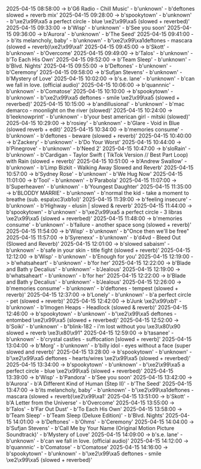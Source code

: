 2025-04-15 08:58:00 -> b'G6 Radio - Chill Music' - b'unknown' - b'deftones slowed + reverb mix'
2025-04-15 09:28:00 -> b'spookytown' - b'unknown' - b'\xe2\x99\xa5 a perfect circle - blue \xe2\x99\xa5 (slowed + reverbed)'
2025-04-15 09:33:00 -> b'Wisp' - b'unknown' - b'See you soon'
2025-04-15 09:36:00 -> b'Aurora' - b'unknown' - b'The Seed'
2025-04-15 09:41:00 -> b'its melancholy, baby' - b'unknown' - b'\xe2\x99\xa1deftones - mascara (slowed + reverb)\xe2\x99\xa1'
2025-04-15 09:45:00 -> b'Skott' - b'unknown' - b'Overcome'
2025-04-15 09:49:00 -> b'Talos' - b'unknown' - b'To Each His Own'
2025-04-15 09:52:00 -> b'Team Sleep' - b'unknown' - b'Blvd. Nights'
2025-04-15 09:55:00 -> b'Deftones' - b'unknown' - b'Ceremony'
2025-04-15 09:58:00 -> b'Sufjan Stevens' - b'unknown' - b'Mystery of Love'
2025-04-15 10:02:00 -> b's.e. lane' - b'unknown' - b'can we fall in love. (official audio)'
2025-04-15 10:06:00 -> b'quannnic' - b'unknown' - b'Comatose'
2025-04-15 10:10:00 -> b'spookytown' - b'unknown' - b'\xe2\x99\xa5 deftones - smile \xe2\x99\xa5 (slowed + reverbed)'
2025-04-15 10:15:00 -> b'andillusional' - b'unknown' - b'mac demarco - moonlight on the river (slowed)'
2025-04-15 10:24:00 -> b'leeknowprint' - b'unknown' - b'your best american girl - mitski (slowed)'
2025-04-15 10:29:00 -> b'rosiey' - b'unknown' - b'Glare - Void in Blue (slowed reverb + edit)'
2025-04-15 10:34:00 -> b'memories consume' - b'unknown' - b'deftones - beware (slowed + reverb)'
2025-04-15 10:40:00 -> b'Zackery' - b'unknown' - b'Do Your Worst'
2025-04-15 10:44:00 -> b'Pinegrove' - b'unknown' - b'Need 2'
2025-04-15 10:47:00 -> b'sloRain' - b'unknown' - b'Cardigan - Taylor Swift ( TikTok Version // Best Part Loop) with Rain (slowed + reverb)'
2025-04-15 10:51:00 -> b'Andrew Swallow' - b'unknown' - b'Limp Bizkit - Walking Away Slowed and Reverb'
2025-04-15 10:57:00 -> b'Sydney Rose' - b'unknown' - b'We Hug Now'
2025-04-15 11:01:00 -> b'Tool' - b'unknown' - b'Parabola'
2025-04-15 11:07:00 -> b'Superheaven' - b'unknown' - b'Youngest Daughter'
2025-04-15 11:35:00 -> b'BLODDY MARRIE' - b'unknown' - b'normal the kid - take a moment to breathe (sub. espa\xc3\xb1ol)'
2025-04-15 11:39:00 -> b'feeling insecure' - b'unknown' - b'Highway - elusin | slowed & reverb'
2025-04-15 11:44:00 -> b'spookytown' - b'unknown' - b'\xe2\x99\xa5 a perfect circle - 3 libras \xe2\x99\xa5 (slowed + reverbed)'
2025-04-15 11:48:00 -> b'memories consume' - b'unknown' - b'failure - another space song (slowed + reverb)'
2025-04-15 11:54:00 -> b'Wisp' - b'unknown' - b"Once then we'll be free"
2025-04-15 11:57:00 -> b'Syrenexx' - b'unknown' - b'd4vd - Bleed Out (Slowed and Reverb)'
2025-04-15 12:01:00 -> b'slowed sabaism' - b'unknown' - b'safe in your skin - title fight (slowed + reverb)'
2025-04-15 12:12:00 -> b'Wisp' - b'unknown' - b'Enough for you'
2025-04-15 12:19:00 -> b'whatsaheart' - b'unknown' - b'for her'
2025-04-15 12:22:00 -> b'Blade and Bath y Decalius' - b'unknown' - b'Jealous'
2025-04-15 12:19:00 -> b'whatsaheart' - b'unknown' - b'for her'
2025-04-15 12:22:00 -> b'Blade and Bath y Decalius' - b'unknown' - b'Jealous'
2025-04-15 12:26:00 -> b'memories consume' - b'unknown' - b'deftones - tempest (slowed + reverb)'
2025-04-15 12:37:00 -> b'Lonely' - b'unknown' - b'a perfect circle - pet (slowed + reverb)'
2025-04-15 12:42:00 -> b'Junk \xe2\x99\xb1' - b'unknown' - b'Imogen Heaps - Headlock (slowed & reverb)'
2025-04-15 12:46:00 -> b'spookytown' - b'unknown' - b'\xe2\x99\xa5 deftones - entombed \xe2\x99\xa5 (slowed + reverbed)'
2025-04-15 12:52:00 -> b'Soiki' - b'unknown' - b"blink-182 - i'm lost without you \xe3\x80\x90 slowed + reverb \xe3\x80\x91"
2025-04-15 12:59:00 -> b'tasanee' - b'unknown' - b'crystal castles - suffocation [slowed + reverb]'
2025-04-15 13:04:00 -> b'Morg' - b'unknown' - b'billy idol - eyes without a face (super slowed and reverb)'
2025-04-15 13:28:00 -> b'spookytown' - b'unknown' - b'\xe2\x99\xa5 deftones - hearts/wires \xe2\x99\xa5 (slowed + reverbed)'
2025-04-15 13:34:00 -> b'spookytown' - b'unknown' - b'\xe2\x99\xa5 a perfect circle - blue \xe2\x99\xa5 (slowed + reverbed)'
2025-04-15 13:39:00 -> b'Wisp' - b'Pandora' - b'See you soon'
2025-04-15 13:42:00 -> b'Aurora' - b'A Different Kind of Human (Step II)' - b'The Seed'
2025-04-15 13:47:00 -> b'its melancholy, baby' - b'unknown' - b'\xe2\x99\xa1deftones - mascara (slowed + reverb)\xe2\x99\xa1'
2025-04-15 13:51:00 -> b'Skott' - b'A Letter from the Universe' - b'Overcome'
2025-04-15 13:55:00 -> b'Talos' - b'Far Out Dust' - b'To Each His Own'
2025-04-15 13:58:00 -> b'Team Sleep' - b'Team Sleep (Deluxe Edition)' - b'Blvd. Nights'
2025-04-15 14:01:00 -> b'Deftones' - b'Ohms' - b'Ceremony'
2025-04-15 14:04:00 -> b'Sufjan Stevens' - b'Call Me by Your Name (Original Motion Picture Soundtrack)' - b'Mystery of Love'
2025-04-15 14:09:00 -> b's.e. lane' - b'unknown' - b'can we fall in love. (official audio)'
2025-04-15 14:12:00 -> b'quannnic' - b'Comatose' - b'Comatose'
2025-04-15 14:16:00 -> b'spookytown' - b'unknown' - b'\xe2\x99\xa5 deftones - smile \xe2\x99\xa5 (slowed + reverbed)'
